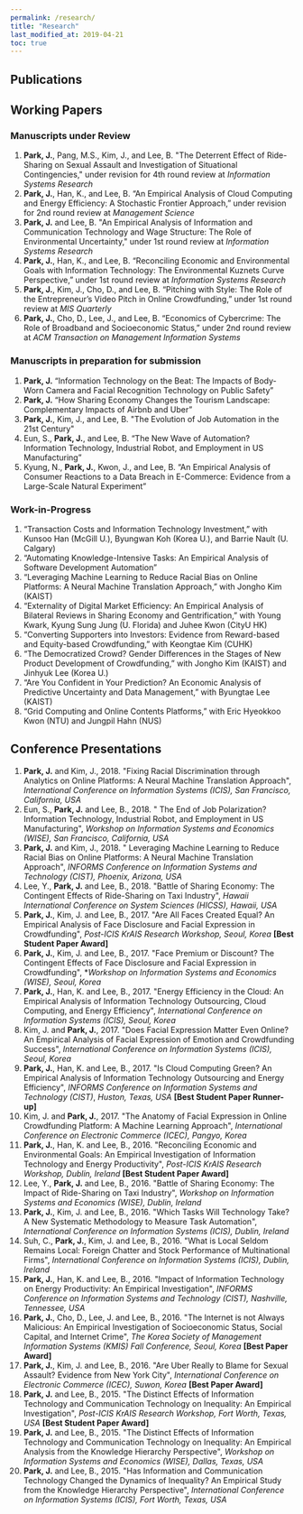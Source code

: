 ```yaml
---
permalink: /research/
title: "Research"
last_modified_at: 2019-04-21
toc: true
---
```



## Publications


## Working Papers
### Manuscripts under Review
1. **Park, J.**, Pang, M.S., Kim, J., and Lee, B. "The Deterrent Effect of Ride-Sharing on Sexual Assault and Investigation of Situational Contingencies," under revision for 4th round review at *Information Systems Research*
2. **Park, J.**, Han, K., and Lee, B. “An Empirical Analysis of Cloud Computing and Energy Efficiency: A Stochastic Frontier Approach,” under revision for 2nd round review at *Management Science*
3. **Park, J.** and Lee, B. "An Empirical Analysis of Information and Communication Technology and Wage Structure: The Role of Environmental Uncertainty," under 1st round review at *Information Systems Research*
4. **Park, J.**, Han, K., and Lee, B. “Reconciling Economic and Environmental Goals with Information Technology: The Environmental Kuznets Curve Perspective,” under 1st round review at *Information Systems Research*
5. **Park, J.**, Kim, J., Cho, D., and Lee, B. “Pitching with Style: The Role of the Entrepreneur’s Video Pitch in Online Crowdfunding,” under 1st round review at *MIS Quarterly*
6. **Park, J.**, Cho, D., Lee, J., and Lee, B. “Economics of Cybercrime: The Role of Broadband and Socioeconomic Status,” under 2nd round review at *ACM Transaction on Management Information Systems*

### Manuscripts in preparation for submission
1. **Park, J.** “Information Technology on the Beat: The Impacts of Body-Worn Camera and Facial Recognition Technology on Public Safety”
2. **Park, J.** “How Sharing Economy Changes the Tourism Landscape: Complementary Impacts of Airbnb and Uber”
3. **Park, J.**, Kim, J., and Lee, B. "The Evolution of Job Automation in the 21st Century"
4. Eun, S., **Park, J.**, and Lee, B. “The New Wave of Automation? Information Technology, Industrial Robot, and Employment in US Manufacturing”
5. Kyung, N., **Park, J.**, Kwon, J., and Lee, B. “An Empirical Analysis of Consumer Reactions to a Data Breach in E-Commerce: Evidence from a Large-Scale Natural Experiment”

### Work-in-Progress
1. “Transaction Costs and Information Technology Investment,” with Kunsoo Han (McGill U.), Byungwan Koh (Korea U.), and Barrie Nault (U. Calgary)
2. “Automating Knowledge-Intensive Tasks: An Empirical Analysis of Software Development Automation”
3. “Leveraging Machine Learning to Reduce Racial Bias on Online Platforms: A Neural Machine Translation Approach,” with Jongho Kim (KAIST)
4. “Externality of Digital Market Efficiency: An Empirical Analysis of Bilateral Reviews in Sharing Economy and Gentrification,” with Young Kwark, Kyung Sung Jung (U. Florida) and Juhee Kwon (CityU HK)
5. “Converting Supporters into Investors: Evidence from Reward-based and Equity-based Crowdfunding,” with Keongtae Kim (CUHK)
6. “The Democratized Crowd? Gender Differences in the Stages of New Product Development of Crowdfunding,” with Jongho Kim (KAIST) and Jinhyuk Lee (Korea U.)
7. “Are You Confident in Your Prediction? An Economic Analysis of Predictive Uncertainty and Data Management,” with Byungtae Lee (KAIST)
8. “Grid Computing and Online Contents Platforms,” with Eric Hyeokkoo Kwon (NTU) and Jungpil Hahn (NUS)



## Conference Presentations
1. **Park, J.** and Kim, J., 2018. "Fixing Racial Discrimination through Analytics on Online Platforms: A Neural Machine Translation Approach", *International Conference on Information Systems (ICIS), San Francisco, California, USA*
2.	Eun, S., **Park, J.** and Lee, B., 2018. " The End of Job Polarization? Information Technology, Industrial Robot, and Employment in US Manufacturing", *Workshop on Information Systems and Economics (WISE), San Francisco, California, USA*
3. **Park, J.** and Kim, J., 2018. " Leveraging Machine Learning to Reduce Racial Bias on Online Platforms: A Neural Machine Translation Approach", *INFORMS Conference on Information Systems and Technology (CIST), Phoenix, Arizona, USA*
4. Lee, Y., **Park, J.** and Lee, B., 2018. "Battle of Sharing Economy: The Contingent Effects of Ride-Sharing on Taxi Industry", *Hawaii International Conference on System Sciences (HICSS), Hawaii, USA*
5. **Park, J.**, Kim, J. and Lee, B., 2017. "Are All Faces Created Equal? An Empirical Analysis of Face Disclosure and Facial Expression in Crowdfunding", *Post-ICIS KrAIS Research Workshop, Seoul, Korea* **[Best Student Paper Award]**
6. **Park, J.**, Kim, J. and Lee, B., 2017. "Face Premium or Discount? The Contingent Effects of Face Disclosure and Facial Expression in Crowdfunding", **Workshop on Information Systems and Economics (WISE), Seoul, Korea*
7. **Park, J.**, Han, K. and Lee, B., 2017. "Energy Efficiency in the Cloud: An Empirical Analysis of Information Technology Outsourcing, Cloud Computing, and Energy Efficiency", *International Conference on Information Systems (ICIS), Seoul, Korea*
8. Kim, J. and **Park, J.**, 2017. "Does Facial Expression Matter Even Online? An Empirical Analysis of Facial Expression of Emotion and Crowdfunding Success", *International Conference on Information Systems (ICIS), Seoul, Korea*
9. **Park, J.**, Han, K. and Lee, B., 2017. "Is Cloud Computing Green? An Empirical Analysis of Information Technology Outsourcing and Energy Efficiency", *INFORMS Conference on Information Systems and Technology (CIST)*, *Huston, Texas, USA* **[Best Student Paper Runner-up]**
10. Kim, J. and **Park, J.**, 2017. "The Anatomy of Facial Expression in Online Crowdfunding Platform: A Machine Learning Approach", *International Conference on Electronic Commerce (ICEC), Pangyo, Korea*
11. **Park, J.**, Han, K. and Lee, B., 2016. "Reconciling Economic and Environmental Goals: An Empirical Investigation of Information Technology and Energy Productivity", *Post-ICIS KrAIS Research Workshop, Dublin, Ireland* **[Best Student Paper Award]**
12. Lee, Y., **Park, J.** and Lee, B., 2016. "Battle of Sharing Economy: The Impact of Ride-Sharing on Taxi Industry", *Workshop on Information Systems and Economics (WISE), Dublin, Ireland*
13. **Park, J.**, Kim, J. and Lee, B., 2016. "Which Tasks Will Technology Take? A New Systematic Methodology to Measure Task Automation", *International Conference on Information Systems (ICIS), Dublin, Ireland*
14. Suh, C., **Park, J.**, Kim, J. and Lee, B., 2016. "What is Local Seldom Remains Local: Foreign Chatter and Stock Performance of Multinational Firms", *International Conference on Information Systems (ICIS), Dublin, Ireland*
15. **Park, J.**, Han, K. and Lee, B., 2016. "Impact of Information Technology on Energy Productivity: An Empirical Investigation", *INFORMS Conference on Information Systems and Technology (CIST), Nashville, Tennessee, USA*
16. **Park, J.**, Cho, D., Lee, J. and Lee, B., 2016. "The Internet is not Always Malicious: An Empirical Investigation of Socioeconomic Status, Social Capital, and Internet Crime", *The Korea Society of Management Information Systems (KMIS) Fall Conference, Seoul, Korea* **[Best Paper Award]**
17. **Park, J.**, Kim, J. and Lee, B., 2016. "Are Uber Really to Blame for Sexual Assault? Evidence from New York City", *International Conference on Electronic Commerce (ICEC), Suwon, Korea* **[Best Paper Award]**
18. **Park, J.** and Lee, B., 2015. "The Distinct Effects of Information Technology and Communication Technology on Inequality: An Empirical Investigation", *Post-ICIS KrAIS Research Workshop, Fort Worth, Texas, USA* **[Best Student Paper Award]**
19. **Park, J.** and Lee, B., 2015. "The Distinct Effects of Information Technology and Communication Technology on Inequality: An Empirical Analysis from the Knowledge Hierarchy Perspective", *Workshop on Information Systems and Economics (WISE), Dallas, Texas, USA*
20. **Park, J.** and Lee, B., 2015. "Has Information and Communication Technology Changed the Dynamics of Inequality? An Empirical Study from the Knowledge Hierarchy Perspective", *International Conference on Information Systems (ICIS), Fort Worth, Texas, USA*

